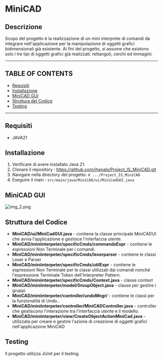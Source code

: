 # MiniCAD

## Descrizione
Scopo del progetto è la realizzazione di un mini interprete di comandi da integrare nell'applicazione per la manipolazione di oggetti grafici bidimensionali già esistente. Ai fini del progetto, si assume che esistono solo i tre tipi di oggetti grafici già realizzati: rettangoli, cerchi ed immagini.



----------------------------------------------------------------------------
## TABLE OF CONTENTS
- [Requisiti](#requisiti)
- [Installazione](#installazione)
- [MiniCAD GUI](#minicad-gui)
- [Struttura del Codice](#struttura-del-codice)
- [Testing](#testing)

-------------------------------------------------------------------------------------

## Requisiti
- JAVA21

## Installazione
1. Verificare di avere installato Java 21.
2. Clonare il repository : https://github.com/jhenals/Project_IS_MiniCAD.git
3. Navigare nella directory del progetto:
   ```d .../Project_IS_MiniCAD```
4. Eseguire il main : ```src/main/java/MiniCAD/ui/MiniCadGUI.java```

## MiniCAD GUI
![img_2.png](img_2.png)

## Struttura del Codice
* **MiniCAD/ui/MiniCadGUI.java** - contiene la classe principale MiniCADUI che avvia l'applicazione e gestisce l'interfaccia utente.
* **MiniCAD/miniinterpeter/specificCmds/commandsExpr** - contiene le espressioni Non Terminale per i comandi.
* **MiniCAD/miniinterpeter/specificCmds/lexerparser** - contiene le classi Lexer e Parser 
* **MiniCAD/miniinterpeter/specificCmds/utilExpr** - contiene le espressioni Non Terminale per le classi utilizzati dai comandi nonché l'espressione Terminale Token dell'Interpreter Pattern.
* **MiniCAD/miniinterpeter/specificCmds/Context.java** - classe context
* **MiniCAD/miniinterpeter/model/GroupObject.java** - classe per gestire i gruppi
* **MiniCAD/miniinterpeter/controller/undoMngr/** - contiene le classi per la funzionalità di Undo..
* **MiniCAD/miniinterpeter/controller/MiniCADController.java** - controller che gestiscono l'interazione tra l'interfaccia utente e il modello.
* **MiniCAD/miniinterpeter/view/CreateObjectActionMiniCad.java** - utilizzata per creare e gestire l'azione di creazione di oggetti grafici nell'applicazione MiniCAD

## Testing
Il progetto utilizza JUnit per il testing. 
